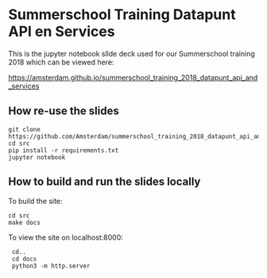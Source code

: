 # Summerschool Training Datapunt API en Services

This is the jupyter notebook sllde deck used for our Summerschool training 2018 which can be viewed here: 

https://amsterdam.github.io/summerschool_training_2018_datapunt_api_and_services

## How re-use the slides
 
```
git clone https://github.com/Amsterdam/summerschool_training_2018_datapunt_api_and_services.git
cd src 
pip install -r requirements.txt
jupyter notebook 
```

## How to build and run the slides locally

To build the site:
```
cd src
make docs
```

To view the site on localhost:8000:
```
 cd..
 cd docs
 python3 -m http.server
```
